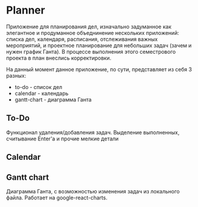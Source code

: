 # Planner
Приложение для планирования дел, изначально задуманное как элегантное и продуманное объеднинение нескольких приложений: списка дел, календаря, расписания, отслеживания важных мероприятий, и проектное планирование для небольших задач (зачем и нужен график Ганта). В процессе выполнения этого семестрового проекта в план внеслись корректировки.  

На данный момент данное приложение, по сути, представляет из себя 3 разных:  
- to-do - список дел  
- calendar - календарь  
- gantt-chart - диаграмма Ганта

## To-Do
Функционал удаления/добавления задач. Выделение выполненных, считывание Enter'а и прочие мелкие детали

## Calendar

## Gantt chart
Диаграмма Ганта, с возможностью изменения задач из локального файла. Работает на google-react-charts.
